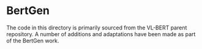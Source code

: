 # BertGen

The code in this directory is primarily sourced from the VL-BERT parent repository. A number of 
additions and adaptations have been made as part of the BertGen work. 